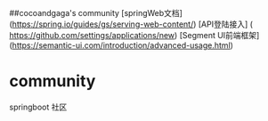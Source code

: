  
##cocoandgaga's community
 [springWeb文档]         (https://spring.io/guides/gs/serving-web-content/)
 [API登陆接入]         ( https://github.com/settings/applications/new)
 [Segment UI前端框架]  (https://semantic-ui.com/introduction/advanced-usage.html)
# community
springboot 社区 
